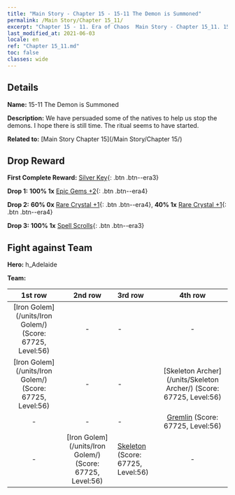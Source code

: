```yaml
---
title: "Main Story - Chapter 15 - 15-11 The Demon is Summoned"
permalink: /Main Story/Chapter 15_11/
excerpt: "Chapter 15 - 11. Era of Chaos  Main Story - Chapter 15_11. 15-11 The Demon is Summoned"
last_modified_at: 2021-06-03
locale: en
ref: "Chapter 15_11.md"
toc: false
classes: wide
---
```


## Details

 **Name:** 15-11 The Demon is Summoned

 **Description:** We have persuaded some of the natives to help us stop the demons. I hope there is still time. The ritual seems to have started.

 **Related to:** [Main Story Chapter 15](/Main Story/Chapter 15/)

## Drop Reward

 **First Complete Reward:** [Silver Key](/Items/con_693/){: .btn .btn--era3}

 **Drop 1:** **100% 1x** [Epic Gems +2](/Items/mat_51/){: .btn .btn--era4}

 **Drop 2:** **60% 0x** [Rare Crystal +1](/Items/mat_45/){: .btn .btn--era4}, **40% 1x** [Rare Crystal +1](/Items/mat_45/){: .btn .btn--era4}

 **Drop 3:** **100% 1x** [Spell Scrolls](/Items/con_694/){: .btn .btn--era3}


## Fight against Team
 **Hero:** h_Adelaide

 **Team:**


  | 1st row | 2nd row | 3rd row | 4th row |
  |:----:|:----:|:----|:----:|
  | [Iron Golem](/units/Iron Golem/) (Score: 67725, Level:56)  | - | - | - |
  | [Iron Golem](/units/Iron Golem/) (Score: 67725, Level:56)  | - | - | [Skeleton Archer](/units/Skeleton Archer/) (Score: 67725, Level:56)  |
  | - | - | - | [Gremlin](/units/Gremlin/) (Score: 67725, Level:56)  |
  | - | [Iron Golem](/units/Iron Golem/) (Score: 67725, Level:56)  | [Skeleton](/units/Skeleton/) (Score: 67725, Level:56)  | - |


